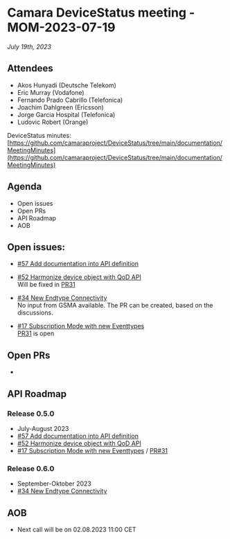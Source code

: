 # Camara DeviceStatus meeting - MOM-2023-07-19

*July 19th, 2023*

## Attendees

* Akos Hunyadi (Deutsche Telekom)
* Eric Murray (Vodafone)
* Fernando Prado Cabrillo (Telefonica)
* Joachim Dahlgreen (Ericsson)
* Jorge Garcia Hospital (Telefonica)
* Ludovic Robert (Orange)


DeviceStatus minutes: [https://github.com/camaraproject/DeviceStatus/tree/main/documentation/MeetingMinutes](https://github.com/camaraproject/DeviceStatus/tree/main/documentation/MeetingMinutes)

## Agenda

* Open issues 
* Open PRs
* API Roadmap
* AOB


## Open issues:

* [#57 Add documentation into API definition](https://github.com/camaraproject/DeviceStatus/issues/57)

* [#52 Harmonize device object with QoD API](https://github.com/camaraproject/DeviceStatus/issues/52)  
Will be fixed in [PR31](https://github.com/camaraproject/DeviceStatus/pull/31)

* [#34 New Endtype Connectivity](https://github.com/camaraproject/DeviceStatus/issues/34)   
No input from GSMA available. The PR can be created, based on the discussions.

* [#17 Subscription Mode with new Eventtypes](https://github.com/camaraproject/DeviceStatus/issues/17)  
[PR31](https://github.com/camaraproject/DeviceStatus/pull/31) is open
  
## Open PRs
* 

## API Roadmap
### Release 0.5.0
* July-August 2023
* [#57 Add documentation into API definition](https://github.com/camaraproject/DeviceStatus/issues/57)
* [#52 Harmonize device object with QoD API](https://github.com/camaraproject/DeviceStatus/issues/52)
* [#17 Subscription Mode with new Eventtypes](https://github.com/camaraproject/DeviceStatus/issues/17) /
[PR#31](https://github.com/camaraproject/DeviceStatus/pull/31)

### Release 0.6.0
* September-Oktober 2023
* [#34 New Endtype Connectivity](https://github.com/camaraproject/DeviceStatus/issues/34)

## AOB

* Next call will be on 02.08.2023 11:00 CET
